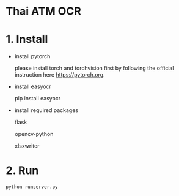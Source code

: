 # Thai ATM OCR

# 1. Install
- install pytorch
    
    please install torch and torchvision first by following the official instruction here https://pytorch.org. 
- install easyocr
    
    pip install easyocr
- install required packages
    
    flask
    
    opencv-python
    
    xlsxwriter
# 2. Run
    python runserver.py
 
